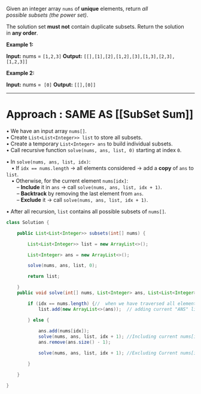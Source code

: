 Given an integer array `nums` of **unique** elements, return _all possible_ _subsets_ _(the power set)_.

The solution set **must not** contain duplicate subsets. Return the solution in **any order**.

**Example 1:**

**Input:** nums = `[1,2,3]`
**Output:** `[[],[1],[2],[1,2],[3],[1,3],[2,3],[1,2,3]]`

**Example 2:**

**Input:** nums =` [0]`
**Output:** `[[],[0]]`

---

# Approach : SAME AS [[SubSet Sum]]

• We have an input array `nums[]`.  
• Create `List<List<Integer>> list` to store all subsets.  
• Create a temporary `List<Integer> ans` to build individual subsets.  
• Call recursive function `solve(nums, ans, list, 0)` starting at index `0`.

• In `solve(nums, ans, list, idx)`:  
 • If `idx == nums.length` → all elements considered → add a **copy** of `ans` to `list`.  
 • Otherwise, for the current element `nums[idx]`:  
  – **Include** it in `ans` → call `solve(nums, ans, list, idx + 1)`.  
  – **Backtrack** by removing the last element from `ans`.  
  – **Exclude** it → call `solve(nums, ans, list, idx + 1)`.

• After all recursion, `list` contains all possible subsets of `nums[]`.

```java
class Solution {

    public List<List<Integer>> subsets(int[] nums) {

        List<List<Integer>> list = new ArrayList<>(); 

        List<Integer> ans = new ArrayList<>();       

        solve(nums, ans, list, 0);                   

        return list;                                

    }
    public void solve(int[] nums, List<Integer> ans, List<List<Integer>> list, int idx) {

        if (idx == nums.length) {//  when we have traversed all elements
            list.add(new ArrayList<>(ans));  // adding current "ANS" list as a subSET

        } else {
		
            ans.add(nums[idx]);
            solve(nums, ans, list, idx + 1); //Including current nums[idx] 
            ans.remove(ans.size() - 1);       

            solve(nums, ans, list, idx + 1); //Excluding Current nums[idx];

        }

    }

}
```